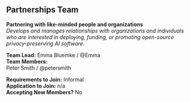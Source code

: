 ## Partnerships Team
**Partnering with like-minded people and organizations**<br>
*Develops and manages relationships with organizations and individuals who are interested in deploying, funding, or promoting open-source privacy-preserving AI software.*<br>

**Team Lead:**  Emma Bluemke  /  @Emma <br>
**Team Members:**<br>
Peter Smith  /  @petersmith<br>

**Requirements to Join:** Informal<br>
**Application to Join:** n/a <br>
**Accepting New Members?** No
